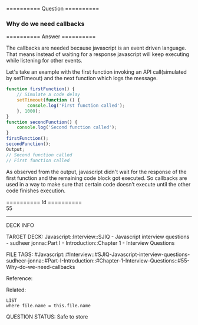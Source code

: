 ========== Question ==========  

### Why do we need callbacks  

========== Answer ==========  

The callbacks are needed because javascript is an event driven language. That means instead of waiting for a response javascript will keep executing while listening for other events.

Let's take an example with the first function invoking an API call(simulated by setTimeout) and the next function which logs the message.

```javascript
function firstFunction() {
    // Simulate a code delay
    setTimeout(function () {
        console.log('First function called');
    }, 1000);
}
function secondFunction() {
    console.log('Second function called');
}
firstFunction();
secondFunction();
Output;
// Second function called
// First function called
```

As observed from the output, javascript didn't wait for the response of the first function and the remaining code block got executed. So callbacks are used in a way to make sure that certain code doesn’t execute until the other code finishes execution.

========== Id ==========  
55

---

DECK INFO

TARGET DECK: Javascript::Interview::SJIQ - Javascript interview questions - sudheer jonna::Part I - Introduction::Chapter 1 - Interview Questions

FILE TAGS: #Javascript::#Interview::#SJIQ-Javascript-interview-questions-sudheer-jonna::#Part-I-Introduction::#Chapter-1-Interview-Questions::#55-Why-do-we-need-callbacks

Reference:

Related:

```dataview
LIST
where file.name = this.file.name
```

QUESTION STATUS: Safe to store

